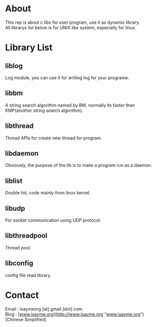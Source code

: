 # About #
This rep is about c libs for user program, use it as dynamic library.  
All librarys list below is for UNIX like system, especially for linux.
# Library List #
## liblog ##
Log module, you can use it for writing log for your programe.
## libbm ##
A string search algorithm named by BM, normally its faster than KMP(another string search algorithm).
## libthread ##
Thread APIs for create new thread for program.
## libdaemon ##
Obviously, the purpose of the lib is to make a program run as a daemon.
## liblist ##
Double list, code mainly from linux kernel.
## libudp ##
For socket communication using UDP protocol.
## libthreadpool ##
Thread pool.
## libconfig ##
config file read library.
# Contact #
Email : isaymeorg [at] gmail [dot] com  
Blog  : [www.isayme.org](http://www.isayme.org "www.isayme.org") [Chinese Simplified]
